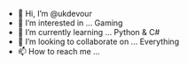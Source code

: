 - 👋 Hi, I’m @ukdevour
- 👀 I’m interested in ... Gaming
- 🌱 I’m currently learning ... Python & C#
- 💞️ I’m looking to collaborate on ... Everything
- 📫 How to reach me ... 

<!---
ukdevour/ukdevour is a ✨ special ✨ repository because its `README.md` (this file) appears on your GitHub profile.
You can click the Preview link to take a look at your changes.
--->

